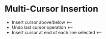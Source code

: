 # Multi-Cursor Insertion

* Insert cursor above/below <--
* Undo last cursor operation <--
* Insert cursor at end of each line selected <--
